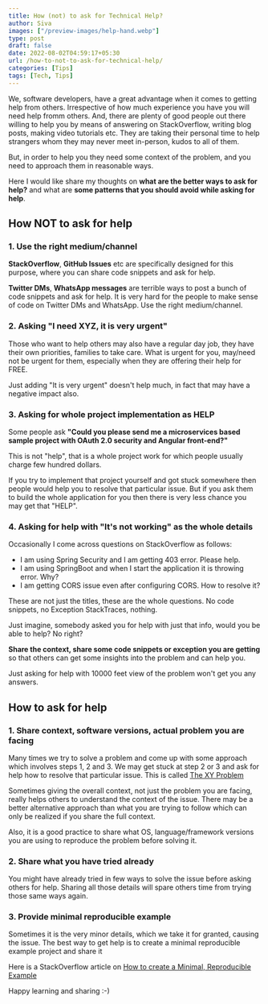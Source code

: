```yaml
---
title: How (not) to ask for Technical Help? 
author: Siva
images: ["/preview-images/help-hand.webp"]
type: post
draft: false
date: 2022-08-02T04:59:17+05:30
url: /how-to-not-to-ask-for-technical-help/
categories: [Tips]
tags: [Tech, Tips]
---
```


We, software developers, have a great advantage when it comes to getting help from others.
Irrespective of how much experience you have you will need help fromm others. 
And, there are plenty of good people out there willing to help you by means of answering on StackOverflow, writing blog posts, making video tutorials etc. They are taking their personal time to help strangers whom they may never meet in-person, kudos to all of them.

But, in order to help you they need some context of the problem, and you need to approach them in reasonable ways.

Here I would like share my thoughts on **what are the better ways to ask for help?** and what are **some patterns that you should avoid while asking for help**.

## How NOT to ask for help
### 1. Use the right medium/channel

**StackOverflow**, **GitHub Issues** etc are specifically designed for this purpose, where you can share code snippets and ask for help.

**Twitter DMs**, **WhatsApp messages** are terrible ways to post a bunch of code snippets and ask for help.
It is very hard for the people to make sense of code on Twitter DMs and WhatsApp. Use the right medium/channel.

### 2. Asking "I need XYZ, it is very urgent"
Those who want to help others may also have a regular day job, they have their own priorities, families to take care.
What is urgent for you, may/need not be urgent for them, especially when they are offering their help for FREE.

Just adding "It is very urgent" doesn't help much, in fact that may have a negative impact also.

### 3. Asking for whole project implementation as HELP
Some people ask **"Could you please send me a microservices based sample project with OAuth 2.0 security and Angular front-end?"**

This is not "help", that is a whole project work for which people usually charge few hundred dollars.

If you try to implement that project yourself and got stuck somewhere then people would help you to resolve that particular issue. 
But if you ask them to build the whole application for you then there is very less chance you may get that "HELP".

### 4. Asking for help with "It's not working" as the whole details
Occasionally I come across questions on StackOverflow as follows:

* I am using Spring Security and I am getting 403 error. Please help.
* I am using SpringBoot and when I start the application it is throwing error. Why?
* I am getting CORS issue even after configuring CORS. How to resolve it?

These are not just the titles, these are the whole questions. No code snippets, no Exception StackTraces, nothing.

Just imagine, somebody asked you for help with just that info, would you be able to help? No right?

**Share the context, share some code snippets or exception you are getting** so that others can get some insights into the problem and can help you. 

Just asking for help with 10000 feet view of the problem won't get you any answers. 

## How to ask for help

### 1. Share context, software versions, actual problem you are facing
Many times we try to solve a problem and come up with some approach which involves steps 1, 2 and 3.
We may get stuck at step 2 or 3 and ask for help how to resolve that particular issue.
This is called [The XY Problem](https://xyproblem.info/)

Sometimes giving the overall context, not just the problem you are facing, really helps others to understand the context of the issue. 
There may be a better alternative approach than what you are trying to follow which can only be realized if you share the full context. 

Also, it is a good practice to share what OS, language/framework versions you are using to reproduce the problem before solving it.

### 2. Share what you have tried already
You might have already tried in few ways to solve the issue before asking others for help.
Sharing all those details will spare others time from trying those same ways again.

### 3. Provide minimal reproducible example
Sometimes it is the very minor details, which we take it for granted, causing the issue.
The best way to get help is to create a minimal reproducible example project and share it

Here is a StackOverflow article on [How to create a Minimal, Reproducible Example](https://stackoverflow.com/help/minimal-reproducible-example)

Happy learning and sharing :-)
